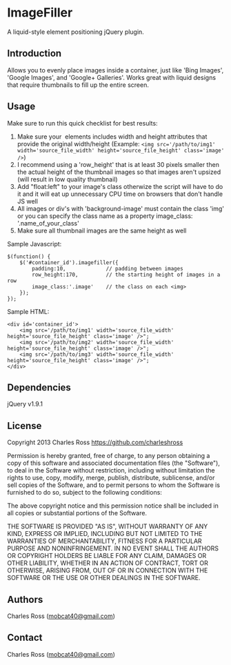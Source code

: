 ImageFiller
===========================
A liquid-style element positioning jQuery plugin.

Introduction
-----------------------------

Allows you to evenly place images inside a container, just like 'Bing Images', 'Google Images', and 'Google+ Galleries'. Works great with liquid designs that require thumbnails to fill up the entire screen.

Usage
-----------------------------

Make sure to run this quick checklist for best results:

1. Make sure your <img> elements includes width and height attributes that provide the original width/height (Example: `<img src='/path/to/img1' width='source_file_width' height='source_file_height' class='image' />`)
2. I recommend using a 'row_height' that is at least 30 pixels smaller then the actual height of the thumbnail images so that images aren't upsized (will result in low quality thumbnail)
3. Add "float:left" to your image's class otherwize the script will have to do it and it will eat up unnecessary CPU time on browsers that don't handle JS well
4. All images or div's with 'background-image' must contain the class 'img' or you can specify the class name as a property image_class: '.name_of_your_class'
5. Make sure all thumbnail images are the same height as well

Sample Javascript:

	$(function() {
		$('#container_id').imagefiller({
			padding:10,				// padding between images
			row_height:170,			// the starting height of images in a row
			image_class:'.image'	// the class on each <img>
		});
	});
	
Sample HTML:
	
	<div id='container_id'>
		<img src='/path/to/img1' width='source_file_width' height='source_file_height' class='image' />";
		<img src='/path/to/img2' width='source_file_width' height='source_file_height' class='image' />";
		<img src='/path/to/img3' width='source_file_width' height='source_file_height' class='image' />";
	</div>
	
Dependencies
-----------------------------

jQuery v1.9.1

License
-----------------------------

Copyright 2013 Charles Ross
https://github.com/charleshross

Permission is hereby granted, free of charge, to any person obtaining a copy of this software and associated documentation files (the "Software"), to deal in the Software without restriction, including without limitation the rights to use, copy, modify, merge, publish, distribute, sublicense, and/or sell copies of the Software, and to permit persons to whom the Software is furnished to do so, subject to the following conditions:

The above copyright notice and this permission notice shall be included in all copies or substantial portions of the Software.

THE SOFTWARE IS PROVIDED "AS IS", WITHOUT WARRANTY OF ANY KIND, EXPRESS OR IMPLIED, INCLUDING BUT NOT LIMITED TO THE WARRANTIES OF MERCHANTABILITY, FITNESS FOR A PARTICULAR PURPOSE AND NONINFRINGEMENT. IN NO EVENT SHALL THE AUTHORS OR COPYRIGHT HOLDERS BE LIABLE FOR ANY CLAIM, DAMAGES OR OTHER LIABILITY, WHETHER IN AN ACTION OF CONTRACT, TORT OR OTHERWISE, ARISING FROM, OUT OF OR IN CONNECTION WITH THE SOFTWARE OR THE USE OR OTHER DEALINGS IN THE SOFTWARE.

Authors
-----------------------------

Charles Ross (mobcat40@gmail.com)

Contact
-----------------------------

Charles Ross (mobcat40@gmail.com)